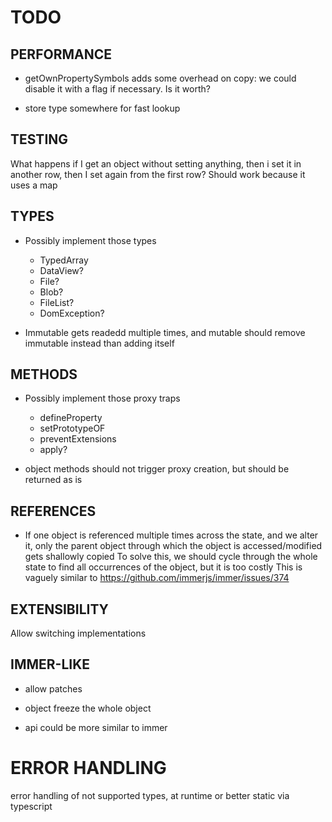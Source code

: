 # TODO

## PERFORMANCE

- getOwnPropertySymbols adds some overhead on copy: we could disable it with a flag if necessary. Is it worth?

- store type somewhere for fast lookup

## TESTING

What happens if I get an object without setting anything, then i set it in another row, then I set again from the first row? Should work because it uses a map


## TYPES

- Possibly implement those types
    - TypedArray
    - DataView?
    - File?
    - Blob?
    - FileList?
    - DomException?

- Immutable gets readedd multiple times, and mutable should remove immutable instead than adding itself

## METHODS

- Possibly implement those proxy traps
    - defineProperty
    - setPrototypeOF
    - preventExtensions
    - apply?

- object methods should not trigger proxy creation, but should be returned as is

## REFERENCES

- If one object is referenced multiple times across the state, and we alter it, only the parent object through which the object is accessed/modified gets shallowly copied
To solve this, we should cycle through the whole state to find all occurrences of the object, but it is too costly
This is vaguely similar to https://github.com/immerjs/immer/issues/374

## EXTENSIBILITY

Allow switching implementations

## IMMER-LIKE

- allow patches 

- object freeze the whole object

- api could be more similar to immer

# ERROR HANDLING

error handling of not supported types, at runtime or better static via typescript


